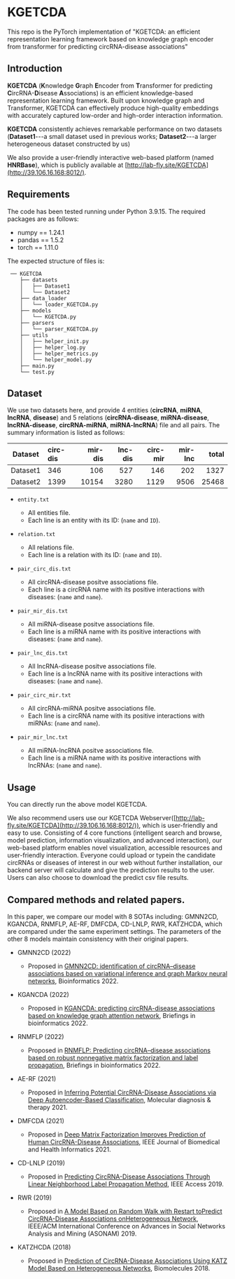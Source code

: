 # KGETCDA

This repo is the PyTorch implementation of "KGETCDA: an efficient representation learning framework based on knowledge graph encoder from transformer for predicting circRNA-disease associations"

## Introduction
**KGETCDA** (**K**nowledge **G**raph **E**ncoder from **T**ransformer for predicting **C**ircRNA-**D**isease **A**ssociations) is an efficient knowledge-based representation learning framework. Built upon knowledge graph and Transformer, KGETCDA can effectively produce high-quality embeddings with accurately captured low-order and high-order interaction information.

**KGETCDA** consistently achieves remarkable performance on two datasets (**Dataset1**---a small dataset used in previous works; **Dataset2**---a larger heterogeneous dataset constructed by us)

We also provide a user-friendly interactive web-based platform (named **HNRBase**), which is publicly available at [http://lab-fly.site/KGETCDA](http://39.106.16.168:8012/).

## Requirements

The code has been tested running under Python 3.9.15. The required packages are as follows:
  * numpy == 1.24.1
  * pandas == 1.5.2
  * torch == 1.11.0

The expected structure of files is:

```
 ── KGETCDA
    ├── datasets
    │   ├── Dataset1
    │   └── Dataset2
    ├── data_loader
    │   └── loader_KGETCDA.py
    ├── models
    │   └── KGETCDA.py    
    ├── parsers
    │   └── parser_KGETCDA.py    
    ├── utils
    │   ├── helper_init.py
    │   ├── helper_log.py
    │   ├── helper_metrics.py
    │   └── helper_model.py
    ├── main.py
    └── test.py
```

## Dataset
We use two datasets here, and provide 4 entities (**circRNA**, **miRNA**, **lncRNA**, **disease**) and 5 relations (**circRNA-disease**, **miRNA-disease**, **lncRNA-disease**, **circRNA-miRNA**, **miRNA-lncRNA**) file and all pairs. The summary information is listed as follows:

| Dataset | circ-dis | mir-dis | lnc-dis | circ-mir | mir-lnc | total |
|:---:|:---|---:|---:|---:|---:|---:|
|Dataset1| 346 | 106 | 527 | 146 | 202 | 1327 |
|Dataset2| 1399 | 10154 | 3280 | 1129 | 9506 | 25468 |

* `entity.txt`
  * All entities file.
  * Each line is an entity with its ID: (`name` and `ID`).

* `relation.txt`
  * All relations file.
  * Each line is a relation with its ID: (`name` and `ID`).

* `pair_circ_dis.txt`
  * All circRNA-disease positve associations file.
  * Each line is a circRNA name with its positive interactions with diseases: (`name` and `name`).

* `pair_mir_dis.txt`
  * All miRNA-disease positve associations file.
  * Each line is a miRNA name with its positive interactions with diseases: (`name` and `name`).

* `pair_lnc_dis.txt`
  * All lncRNA-disease positve associations file.
  * Each line is a lncRNA name with its positive interactions with diseases: (`name` and `name`).

* `pair_circ_mir.txt`
  * All circRNA-miRNA positve associations file.
  * Each line is a circRNA name with its positive interactions with miRNAs: (`name` and `name`).

* `pair_mir_lnc.txt`
  * All miRNA-lncRNA positve associations file.
  * Each line is a miRNA name with its positive interactions with lncRNAs: (`name` and `name`).


## Usage
You can directly run the above model KGETCDA.

We also recommend users use our KGETCDA Webserver([http://lab-fly.site/KGETCDA](http://39.106.16.168:8012/)), which is user-friendly and easy to use. Consisting of 4 core functions (intelligent search and browse, model prediction, information visualization, and advanced interaction), our web-based platform enables novel visualization, accessible resources and user-friendly interaction. Everyone could upload or typein the candidate circRNAs or diseases of interest in our web without further installation, our backend server will calculate and give the prediction results to the user. Users can also choose to download the predict csv file results.

## Compared methods and related papers.
In this paper, we compare our model with 8 SOTAs including: GMNN2CD, KGANCDA, RNMFLP, AE-RF, DMFCDA, CD-LNLP, RWR, KATZHCDA, which are compared under the same experiment settings. The parameters of the other 8 models maintain consistency with their original papers.

* GMNN2CD (2022)
    * Proposed in [GMNN2CD: identification of circRNA–disease associations based on variational inference and graph Markov neural networks](https://academic.oup.com/bioinformatics/article/38/8/2246/6528308), Bioinformatics 2022.

* KGANCDA (2022)
    * Proposed in [KGANCDA: predicting circRNA-disease associations based on knowledge graph attention network](https://academic.oup.com/bib/article-abstract/23/1/bbab494/6447436?redirectedFrom=fulltext&login=false), Briefings in bioinformatics 2022.

* RNMFLP (2022)
    * Proposed in [RNMFLP: Predicting circRNA–disease associations based on robust nonnegative matrix factorization and label propagation](https://academic.oup.com/bib/article-abstract/23/5/bbac155/6582881?redirectedFrom=fulltext&login=false), Briefings in bioinformatics 2022.

* AE-RF (2021)
    * Proposed in [Inferring Potential CircRNA-Disease Associations via Deep Autoencoder-Based Classification](https://link.springer.com/article/10.1007/s40291-020-00499-y), Molecular diagnosis & therapy 2021.

* DMFCDA (2021)
    * Proposed in [Deep Matrix Factorization Improves Prediction of Human CircRNA-Disease Associations](https://ieeexplore.ieee.org/document/9107417), IEEE Journal of Biomedical and Health Informatics 2021.

* CD-LNLP (2019)
    * Proposed in [Predicting CircRNA-Disease Associations Through Linear Neighborhood Label Propagation Method](https://ieeexplore.ieee.org/document/8731942), IEEE Access 2019.

* RWR (2019)
    * Proposed in [A Model Based on Random Walk with Restart toPredict CircRNA-Disease Associations onHeterogeneous Network](https://ieeexplore.ieee.org/abstract/document/9073607), IEEE/ACM International Conference on Advances in Social Networks Analysis and Mining (ASONAM) 2019.

* KATZHCDA (2018)
    * Proposed in [Prediction of CircRNA-Disease Associations Using KATZ Model Based on Heterogeneous Networks](https://www.mdpi.com/2218-273X/12/7/932), Biomolecules 2018.

